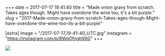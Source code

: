 +++
date = 2017-07-17 19:41:40
title = "Made onion gravy from scratch. Takes ages though. Might have overdone the wine too, it's a bit purple."
slug = "2017-Made-onion-gravy-from-scratch-Takes-ages-though-Might-have-overdone-the-wine-too-its-a-bit-purple"

[extra]
image = "/2017-07-17_19-41-40_UTC.jpg"
instagram = "https://instagram.com/p/BWqOfngh9XG"
+++

<img src="/2017-07-17_19-41-40_UTC.jpg" />

